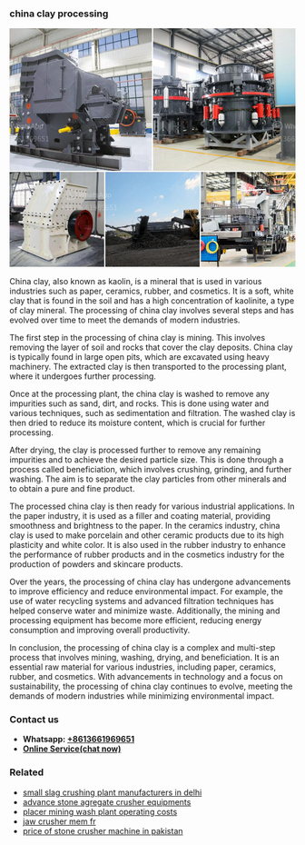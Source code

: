 <h3>china clay processing</h3><img src='1708332561.jpg' alt=''><p>China clay, also known as kaolin, is a mineral that is used in various industries such as paper, ceramics, rubber, and cosmetics. It is a soft, white clay that is found in the soil and has a high concentration of kaolinite, a type of clay mineral. The processing of china clay involves several steps and has evolved over time to meet the demands of modern industries.</p><p>The first step in the processing of china clay is mining. This involves removing the layer of soil and rocks that cover the clay deposits. China clay is typically found in large open pits, which are excavated using heavy machinery. The extracted clay is then transported to the processing plant, where it undergoes further processing.</p><p>Once at the processing plant, the china clay is washed to remove any impurities such as sand, dirt, and rocks. This is done using water and various techniques, such as sedimentation and filtration. The washed clay is then dried to reduce its moisture content, which is crucial for further processing.</p><p>After drying, the clay is processed further to remove any remaining impurities and to achieve the desired particle size. This is done through a process called beneficiation, which involves crushing, grinding, and further washing. The aim is to separate the clay particles from other minerals and to obtain a pure and fine product.</p><p>The processed china clay is then ready for various industrial applications. In the paper industry, it is used as a filler and coating material, providing smoothness and brightness to the paper. In the ceramics industry, china clay is used to make porcelain and other ceramic products due to its high plasticity and white color. It is also used in the rubber industry to enhance the performance of rubber products and in the cosmetics industry for the production of powders and skincare products.</p><p>Over the years, the processing of china clay has undergone advancements to improve efficiency and reduce environmental impact. For example, the use of water recycling systems and advanced filtration techniques has helped conserve water and minimize waste. Additionally, the mining and processing equipment has become more efficient, reducing energy consumption and improving overall productivity.</p><p>In conclusion, the processing of china clay is a complex and multi-step process that involves mining, washing, drying, and beneficiation. It is an essential raw material for various industries, including paper, ceramics, rubber, and cosmetics. With advancements in technology and a focus on sustainability, the processing of china clay continues to evolve, meeting the demands of modern industries while minimizing environmental impact.</p><h3>Contact us</h3><ul><li><strong>Whatsapp:&nbsp;<a href="https://wa.me/8613661969651">+8613661969651</a></strong></li><li><a href="https://swt.shibang-china.com/?git&amp;zhl&amp;china clay processing"><strong>Online Service(chat now)</strong></a></li></ul><h3>Related</h3><ul><li><a href='small slag crushing plant manufacturers in delhi.md'>small slag crushing plant manufacturers in delhi</a></li><li><a href='advance stone agregate crusher equipments.md'>advance stone agregate crusher equipments</a></li><li><a href='placer mining wash plant operating costs.md'>placer mining wash plant operating costs</a></li><li><a href='jaw crusher mem fr.md'>jaw crusher mem fr</a></li><li><a href='price of stone crusher machine in pakistan.md'>price of stone crusher machine in pakistan</a></li></ul>